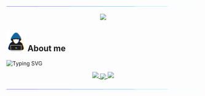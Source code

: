 <img src="https://github.com/M786453/M786453/raw/main/images/cool_bar.gif">

<p align="center">
  <img src="https://count.getloli.com/get/@M786453?theme=asoul" />
</p>

## <picture><img src = "https://github.com/M786453/M786453/raw/main/images/about_me.gif" width = 50px></picture> **About me**

<img src="https://readme-typing-svg.demolab.com?font=Fira+Code&size=18&duration=1000&pause=100&multiline=true&width=500&height=80&color=006AFF&lines=SOFTWARE ENGINEER;TECHNOLOGY ENTHUSIAST;OPEN SOURCE ENTHUSIAST;" alt="Typing SVG" />

<p align="center">
  
  <a href="https://github.com/M786453">
    <img src="http://github-profile-summary-cards.vercel.app/api/cards/profile-details?username=M786453&theme=transparent" />
  </a>
  
  <a href="https://github.com/M786453">
    <img height=200 align="center" src="https://github-readme-stats.vercel.app/api/top-langs/?username=M786453&layout=donut&theme=transparent"/>
  </a>

  <a href="https://github.com/M786453">
    <img src="https://github-readme-streak-stats.herokuapp.com/?user=M786453&hide_border=true&card_width=200&theme=transparent" />
  </a>
  
</p>

<img src="https://github.com/M786453/M786453/raw/main/images/cool_bar.gif">
